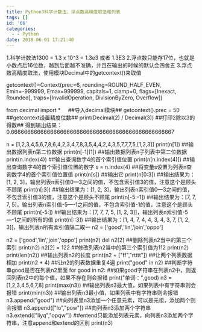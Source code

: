 ```yaml
---
title: Python3科学计数法，浮点数高精度取法和列表
tags: []
id: '66'
categories:
  - - Python
date: 2018-06-01 17:21:40
---
```


1.科学计数法1300 = 1.3 x 10^3 = 1.3e3 或者 1.3E3 2.浮点数只能存17位，也就是小数点后16位数，越到后面越不准确，并且在输出的时候的默认会四舍五 3.浮点数高精度取法，使用模块Decimal中的getcontext()来取值

getcontext()=Context(prec=6, rounding=ROUND\_HALF\_EVEN, Emin=-999999, Emax=999999, capitals=1, clamp=0, flags=\[Inexact, Rounded\], traps=\[InvalidOperation, DivisionByZero, Overflow\])

from decimal import \*     ##导入decimal模块## getcontext().prec = 50    ##getcontext设置精度位数## print(Decimal(2) / Decimal(3)) ##打印2除以3的得数## 得到输出结果：0.66666666666666666666666666666666666666666666666667

n = \[1,2,3,4,5,6,7,8,6,4,2,3,4,7,8,3,5,4,4,2,4,3,5,7,7,7,5,\[1,2,3\]\]
print(n\[1\]) ##输出数据列表n第二位数据
print(n\[-1\]\[1\]) ##输出数据列表n子列表中第二位数据
print(n.index(4)) ##输出查询数字4的首个索引值位置
print(n\[n.index(4)\]) ##输出查询数字4的首个索引值位置的数字
s = n.index(4) ##将变量s设置为列表n查询数字4的首个索引值位置值
print(n\[s\])  ##输出它
print(n\[0:3\])  ##输出结果为：\[1, 2, 3\]，输出列表n索引值0—3之间的值，不包含索引值3的值，注意这个是顾头不顾尾
print(n\[:3\])   ##输出结果为：\[1, 2, 3\]，输出列表n索引值0—3之间的值，不包含索引值3的值，注意这个是顾头不顾尾
print(n\[-5:-1\])   ##输出结果为：\[7, 7, 7, 5\]，输出列表n索引值-5—-1之间的值，不包含索引值-1的值，注意这个是顾头不顾尾
print(n\[-5:\])   ##输出结果为：\[7, 7, 7, 5, \[1, 2, 3\]\]，输出列表n索引值-5—-1之间的所有的值
print(n\[::3\])   ##输出结果为：\[1, 4, 7, 4, 4, 3, 4, 3, 7, \[1, 2, 3\]\]，输出列表n所有索引值隔二取一
n2 = \['good','lin','join','oppo'\] 

n2 = \['good','lin','join','oppo'\]
print(n2)
del n2\[2\] ##删除列表n2当中的第三个索引
print(n2)
n2\[2\] = 122  ##修改列表n2当中的第三个索引值为112
print(n2)
print(len(n2))  ##输出列表n2的长度
print(n2 + \["ff","rtttt"\])   ##让两个列表数据相加
print(n2 \* 4)  ##让n2的列表数据重复4遍
print("good" in n2)   ##判断字符串good是否在列表n2里面
for good in n2:       ##如果good字符串在列表n2中，则返回列表n2中的每个值，如果不存在则会报错
    print("单词：",good)
n3 = \[1,2,3,4,5,6,7,8\]
print(max(n3))    ##输出列表n3最大值，如果列表中有字符串则会报错
print(min(n3))    ##输出列表n3最小值，如果列表中有字符串则会报错
n3.append("good")   ##向列表里n3添加一个任意元素，可以是元祖，添加两个则会报错
n3.append(\["lo","pow"\])  ##向列表n3添加两个字符串
n3.extend(\["liyq","opqw"\])  ##entend只能添加列表元素，向列表n3添加两个字符串，注意append和extend的区别
print(n3)